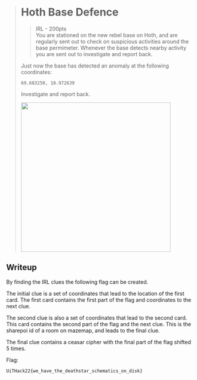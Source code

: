 > # Hoth Base Defence
> > IRL - 200pts  
> You are stationed on the new rebel base on Hoth, and are regularly sent out to check on suspicious activities around the base permimeter.
> Whenever the base detects nearby activity you are sent out to investigate and report back.
> 
> Just now the base has detected an anomaly at the following coordinates:
> 
> `69.683250, 18.972639`
> 
> Investigate and report back.
> 
> <img src="https://i.gifer.com/90GZ.gif" width="400" height="400" />
> 

## Writeup

By finding the IRL clues the following flag can be created.

The initial clue is a set of coordinates that lead to the location of the first card.
The first card contains the first part of the flag and coordinates to the next clue.

The second clue is also a set of coordinates that lead to the second card.
This card contains the second part of the flag and the next clue.
This is the sharepoi id of a room on mazemap, and leads to the final clue.

The final clue contains a ceasar cipher with the final part of the flag shifted 5 times.

Flag:
```
UiTHack22{we_have_the_deathstar_schematics_on_disk}
```
